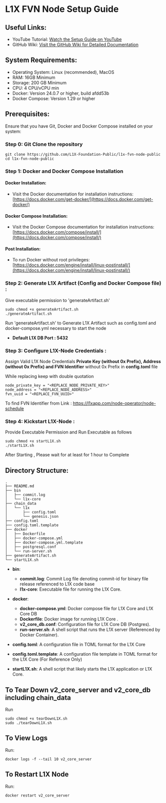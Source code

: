 # L1X FVN Node Setup Guide

## Useful Links:
- YouTube Tutorial: [Watch the Setup Guide on YouTube](https://www.youtube.com/watch?v=rVmyP-yaMTA)
- GitHub Wiki: [Visit the GitHub Wiki for Detailed Documentation](https://github.com/L1X-Foundation-Public/l1x-fvn-node-public/wiki)

## System Requirements:
- Operating System: Linux (recommended), MacOS
- RAM: 16GB Minimum
- Storage: 200 GB Minimum
- CPU: 4 CPU/vCPU min
- Docker: Version 24.0.7 or higher, build afdd53b
- Docker Compose: Version 1.29 or higher

## Prerequisites:
Ensure that you have Git, Docker and Docker Compose installed on your system:

### Step 0: Git Clone the repository

```
git clone https://github.com/L1X-Foundation-Public/l1x-fvn-node-public
cd l1x-fvn-node-public
```


### Step 1: Docker and Docker Compose Installation
  
#### Docker Installation:
- Visit the Docker documentation for installation instructions: [https://docs.docker.com/get-docker/](https://docs.docker.com/get-docker/)

#### Docker Compose Installation:
- Visit the Docker Compose documentation for installation instructions: [https://docs.docker.com/compose/install/](https://docs.docker.com/compose/install/)

#### Post Installation:
- To run Docker without root privileges: [https://docs.docker.com/engine/install/linux-postinstall/](https://docs.docker.com/engine/install/linux-postinstall/)

### Step 2: Generate L1X Artifact (Config and Docker Compose file) :

Give executable permission to 'generateArtifact.sh'

```
sudo chmod +x generateArtifact.sh
./generateArtifact.sh
```

Run 'generateArtifact.sh' to Generate L1X Artifact such as config.toml and docker-compose.yml necessary to start the node


- **Default L1X DB Port : 5432**

### Step 3: Configure L1X-Node Credentials  :

Assign Valid L1X Node Credentials **Private Key (without 0x Prefix), Address (without 0x Prefix) and FVN Identifier** without 0x Prefix in **config.toml** file

While replacing keep with double quotation

```
node_private_key = "<REPLACE_NODE_PRIVATE_KEY>"
node_address = "<REPLACE_NODE_ADDRESS>"
fvn_uuid = "<REPLACE_FVN_UUID>"

```

To find FVN Identifier from Link : https://l1xapp.com/node-operator/node-schedule


### Step 4: Kickstart L1X-Node :

Provide Executable Permission and Run Executable as follows

```
sudo chmod +x startL1X.sh
./startL1X.sh
```

After Starting , Please wait for at least for 1 hour to Complete 


## Directory Structure:
```
.
├── README.md
├── bin
│   ├── commit.log
│   └── l1x-core
├── chain_data
│   └── l1x
│       ├── config.toml
│       └── genesis.json
├── config.toml
├── config.toml.template
├── docker
│   ├── Dockerfile
│   ├── docker-compose.yml
│   ├── docker-compose.yml.template
│   ├── postgresql.conf
│   └── run-server.sh
├── generateArtifact.sh
└── startL1X.sh
```


- **bin**: 
    - **commit.log**: Commit Log file denoting commit-id for binary file release referenced to L1X code base
    - **l1x-core**: Executable file for running the L1X Core.

- **docker**: 
    - **docker-compose.yml**: Docker compose file for L1X Core and L1X Core DB
    - **Dockerfile**: Docker image for running L1X Core .
    - **v2_core_db.conf**: Configuration file for L1X Core DB (Postgres).
    - **run-server.sh**: A shell script that runs the L1X server (Referenced by Docker Container).

- **config.toml**: A configuration file in TOML format for the L1X Core
- **config.toml.template**: A configuration file template in TOML format for the L1X Core (For Reference Only)


- **startL1X.sh**: A shell script that likely starts the L1X application or L1X Core.

## To Tear Down v2_core_server and v2_core_db including chain_data 

Run

```
sudo chmod +x tearDownL1X.sh
sudo ./tearDownL1X.sh

```


## To View Logs 

Run:

```
docker logs -f --tail 10 v2_core_server
```

## To Restart L1X Node 

Run:

```
docker restart v2_core_server
```


